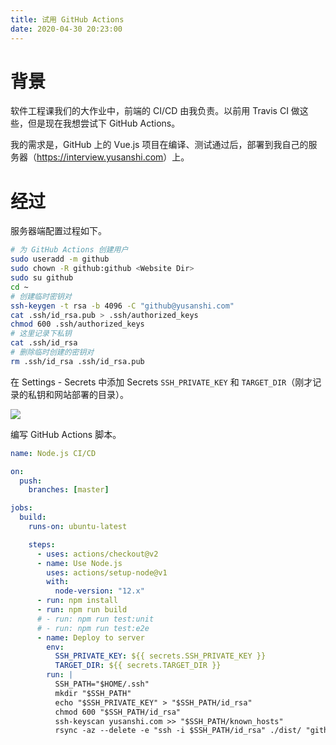 ```yaml
---
title: 试用 GitHub Actions
date: 2020-04-30 20:23:00
---
```


# 背景

软件工程课我们的大作业中，前端的 CI/CD 由我负责。以前用 Travis CI 做这些，但是现在我想尝试下 GitHub Actions。

我的需求是，GitHub 上的 Vue.js 项目在编译、测试通过后，部署到我自己的服务器（<https://interview.yusanshi.com>）上。

# 经过

服务器端配置过程如下。

```bash
# 为 GitHub Actions 创建用户
sudo useradd -m github
sudo chown -R github:github <Website Dir>
sudo su github
cd ~
# 创建临时密钥对
ssh-keygen -t rsa -b 4096 -C "github@yusanshi.com"
cat .ssh/id_rsa.pub > .ssh/authorized_keys
chmod 600 .ssh/authorized_keys
# 这里记录下私钥
cat .ssh/id_rsa
# 删除临时创建的密钥对
rm .ssh/id_rsa .ssh/id_rsa.pub
```

在 Settings - Secrets 中添加 Secrets `SSH_PRIVATE_KEY` 和 `TARGET_DIR`（刚才记录的私钥和网站部署的目录）。

![](https://img.yusanshi.com/upload/20200430211933556833.png)

编写 GitHub Actions 脚本。

```yaml
name: Node.js CI/CD

on:
  push:
    branches: [master]

jobs:
  build:
    runs-on: ubuntu-latest

    steps:
      - uses: actions/checkout@v2
      - name: Use Node.js
        uses: actions/setup-node@v1
        with:
          node-version: "12.x"
      - run: npm install
      - run: npm run build
      # - run: npm run test:unit
      # - run: npm run test:e2e
      - name: Deploy to server
        env:
          SSH_PRIVATE_KEY: ${{ secrets.SSH_PRIVATE_KEY }}
          TARGET_DIR: ${{ secrets.TARGET_DIR }}
        run: |
          SSH_PATH="$HOME/.ssh"
          mkdir "$SSH_PATH"
          echo "$SSH_PRIVATE_KEY" > "$SSH_PATH/id_rsa"
          chmod 600 "$SSH_PATH/id_rsa"
          ssh-keyscan yusanshi.com >> "$SSH_PATH/known_hosts"
          rsync -az --delete -e "ssh -i $SSH_PATH/id_rsa" ./dist/ "github@yusanshi.com:$TARGET_DIR"
```
